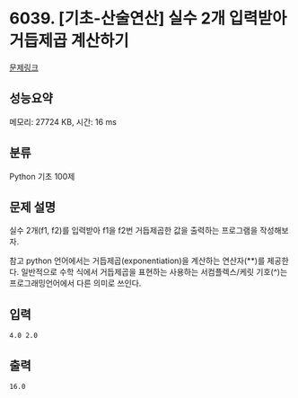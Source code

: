 # 6039. [기초-산술연산] 실수 2개 입력받아 거듭제곱 계산하기

[문제링크](https://codeup.kr/problem.php?id=6039)

## 성능요약

메모리: 27724 KB, 시간: 16 ms

## 분류

Python 기초 100제

## 문제 설명

실수 2개(f1, f2)를 입력받아
f1을 f2번 거듭제곱한 값을 출력하는 프로그램을 작성해보자.

참고
python 언어에서는 거듭제곱(exponentiation)을 계산하는 연산자(**)를 제공한다.
일반적으로 수학 식에서 거듭제곱을 표현하는 사용하는 서컴플렉스/케릿 기호(^)는 프로그래밍언어에서 다른 의미로 쓰인다.

## 입력

```
4.0 2.0
```

## 출력

```
16.0
```
